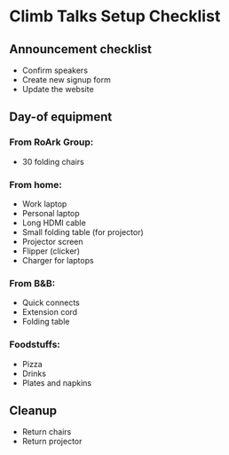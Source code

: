 # Climb Talks Setup Checklist

## Announcement checklist

- Confirm speakers
- Create new signup form
- Update the website

## Day-of equipment

### From RoArk Group:

- 30 folding chairs

### From home:

- Work laptop
- Personal laptop
- Long HDMI cable
- Small folding table (for projector)
- Projector screen
- Flipper (clicker)
- Charger for laptops

### From B&B:

- Quick connects
- Extension cord
- Folding table

### Foodstuffs:

- Pizza
- Drinks
- Plates and napkins

## Cleanup

- Return chairs
- Return projector